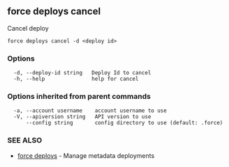 ## force deploys cancel

Cancel deploy

```
force deploys cancel -d <deploy id>
```

### Options

```
  -d, --deploy-id string   Deploy Id to cancel
  -h, --help               help for cancel
```

### Options inherited from parent commands

```
  -a, --account username    account username to use
  -V, --apiversion string   API version to use
      --config string       config directory to use (default: .force)
```

### SEE ALSO

* [force deploys](force_deploys.md)	 - Manage metadata deployments

